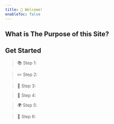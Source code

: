 ```yaml
---
title: 🎼 Welcome!
enableToc: false
---
```


## What is The Purpose of this Site?


## Get Started
> 📚 Step 1: 

> ✏️ Step 2: 

> 🔗 Step 3: 

> 👀 Step 4: 

> 🌍 Step 5: 

> 🎨 Step 6:  


